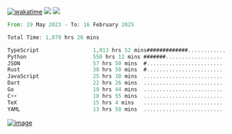 [![wakatime](https://wakatime.com/badge/user/00eead22-fb14-4dd0-ab8a-3625cafbd50d.svg)](https://wakatime.com/@00eead22-fb14-4dd0-ab8a-3625cafbd50d)
![](https://komarev.com/ghpvc/?username=flatypus)
![](https://pixel.flatypus.me/flatypus?type=tracker)
<!--START_SECTION:waka-->

```rust
From: 19 May 2023 - To: 16 February 2025

Total Time: 1,879 hrs 26 mins

TypeScript                 1,013 hrs 52 mins#############............   53.68 %
Python                     550 hrs 12 mins #######..................   29.13 %
JSON                       57 hrs 50 mins  #........................   03.06 %
Rust                       38 hrs 50 mins  #........................   02.06 %
JavaScript                 25 hrs 10 mins  .........................   01.33 %
Dart                       22 hrs 26 mins  .........................   01.19 %
Go                         19 hrs 44 mins  .........................   01.05 %
C++                        18 hrs 55 mins  .........................   01.00 %
TeX                        15 hrs 4 mins   .........................   00.80 %
YAML                       13 hrs 58 mins  .........................   00.74 %
```

<!--END_SECTION:waka-->
[<img alt="image" src="https://github.com/flatypus/flatypus/assets/68029599/0a302dc1-501c-43a0-ae8d-37ec4817f3bd">](https://flatypus.me)

